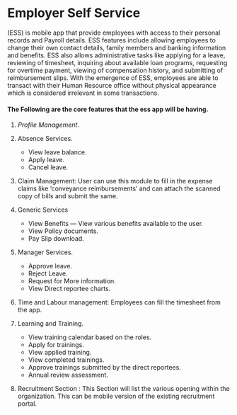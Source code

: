 # Employer Self Service

(ESS) is mobile app that provide employees with access to their personal records and Payroll details. ESS features include allowing employees to change their own contact details, family members and banking information and benefits. ESS also allows administrative tasks like applying for a leave, reviewing of timesheet, inquiring about available loan programs, requesting for overtime payment, viewing of compensation history, and submitting of reimbursement slips. With the emergence of ESS, employees are able to transact with their Human Resource office without physical appearance which is considered irrelevant in some transactions.

#### The Following are the core features that the ess app will be having.

  1. *Profile Management*.

  2. Absence Services.

     * View leave balance.
     * Apply leave.
     * Cancel leave.

  3. Claim Management:  User can use this module to fill in the expense claims like ‘conveyance reimbursements’ and can attach the scanned copy of  bills and submit the same.

  4. Generic Services
      * View Benefits — View various benefits available to the user.
      * View Policy documents.
      * Pay Slip download.

  5. Manager Services.
      * Approve leave.
      * Reject Leave.
      * Request for More information.
      * View Direct reportee charts.
    
  6. Time and Labour management: Employees can fill the timesheet from the app.
  
  7. Learning and Training.
  
      *  View training calendar based on the roles.
      *  Apply for trainings.
      *  View applied training.
      *  View completed trainings.
      *  Approve trainings submitted by the direct reportees.
      *  Annual review assessment.
  8. Recruitment Section :
    This Section will list the various opening within the organization. This can be mobile version of the existing recruitment portal.
  
  
 
